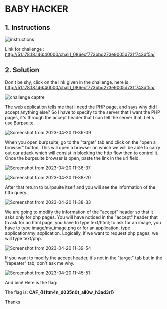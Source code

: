 # BABY HACKER

## 1. Instructions

![instructions](https://user-images.githubusercontent.com/94288725/233351115-3636fd42-21d1-4dc6-83f7-c2688e0cd764.png)

Link for challenge : http://51.178.18.146:40000/chall1_086ecf773bbd273e9005d731f743df5a/

## 2. Solution

Don't be shy, click on the link given in the challenge. here is : http://51.178.18.146:40000/chall1_086ecf773bbd273e9005d731f743df5a/

![challenge captre](https://user-images.githubusercontent.com/94288725/233352242-849b19be-5939-4375-a96d-38be09de389d.png)

The web application tells me that I need the PHP page, and says why did I accept anything else?
So I have to specify to the server that I want the PHP pages, it's through the accept header that I can tell the server that. Let's use Burpsuite.

![Screenshot from 2023-04-20 11-36-09](https://user-images.githubusercontent.com/94288725/233357103-f413208d-e842-431e-8998-17818ac575c9.png)

When you open burpsuite, go to the "target" tab and click on the "open a browser" button. This will open a browser on which we will be able to carry out our attack which will consist in blocking the http flow then to control it. Once the burpsuite browser is open, paste the link in the url field.

![Screenshot from 2023-04-20 11-36-37](https://user-images.githubusercontent.com/94288725/233358288-3cf06e10-85ad-4198-8442-a7bffeee5f75.png)

![Screenshot from 2023-04-20 11-38-20](https://user-images.githubusercontent.com/94288725/233358385-44546a7e-b471-42b3-8c59-87485b903085.png)

After that return to burpsuite itself and you will see the information of the http query.

![Screenshot from 2023-04-20 11-38-33](https://user-images.githubusercontent.com/94288725/233358736-c05b0f25-d777-4aa0-a328-df00e42ecef6.png)

We are going to modify the information of the "accept" header so that it asks only for php pages. You will have noticed in the "accept" header that to ask for an html page, you have to type text/html; to ask for an image, you have to type image/my_image.png or for an application, type application/my_application. Logically, if we want to request php pages, we will type text/php.

![Screenshot from 2023-04-20 11-39-54](https://user-images.githubusercontent.com/94288725/233359801-f7ee93de-a9e8-49a4-914d-1e2c9fbfae2b.png)

If you want to modify the accept header, it's not in the "target" tab but in the "repeater" tab, don't ask me why.

![Screenshot from 2023-04-20 11-45-51](https://user-images.githubusercontent.com/94288725/233360240-249246e7-a8ce-4ab2-8a70-92ae3eb752e6.png)

And bim! Here is the flag:

The flag is: <strong> CAF_{H1tm4n_d035n0t_all0w_h3ad3r!} </strong>

Thanks

